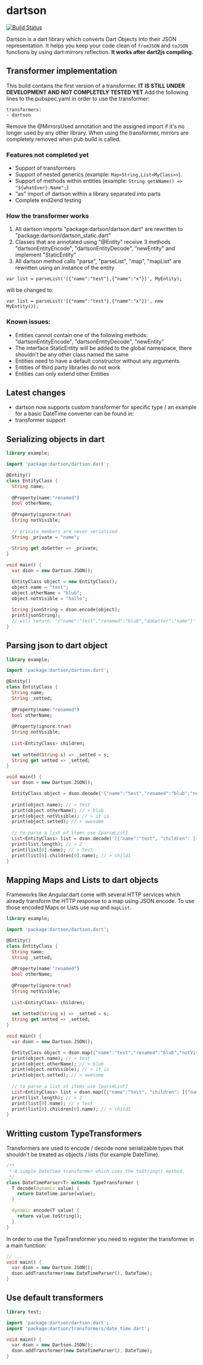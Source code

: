 # dartson

[![Build Status](https://drone.io/github.com/eredo/dartson/status.png)](https://drone.io/github.com/eredo/dartson/latest)

Dartson is a dart library which converts Dart Objects into their JSON representation. It helps you keep your code clean of `fromJSON` and `toJSON` functions by using dart:mirrors reflection. **It works after dart2js compiling.**

## Transformer implementation
This build contains the first version of a transformer. **IT IS STILL UNDER DEVELOPMENT AND NOT COMPLETELY TESTED YET**
Add the following lines to the pubspec.yaml in order to use the transformer:

```
transformers:
- dartson
```

Remove the @MirrorsUsed annotation and the assigned import if it's no longer used by any other library.
When using the transformer, mirrors are completely removed when pub build is called.

### Features not completed yet
- Support of transformers
- Support of nested generics (example: ```Map<String,List<MyClass>>```)
- Support of methods within entities (example: ```String getAName() => "${whatEver}.Name";```)
- "as" import of dartson within a library separated into parts
- Complete end2end testing


### How the transformer works

1. All dartson imports "package:dartson/dartson.dart" are rewritten to "package:dartson/dartson_static.dart"
2. Classes that are annotated using "@Entity" receive 3 methods "dartsonEntityEncode", "dartsonEntityDecode", "newEntity" and implement "StaticEntity"
3. All dartson method calls "parse", "parseList", "map", "mapList" are rewritten using an instance of the entity

```
var list = parseList('[{"name":"test"},{"name":"x"}]', MyEntity);
```

will be changed to:

```
var list = parseList('[{"name":"test"},{"name":"x"}]', new MyEntity());
```

### Known issues:

- Entities cannot contain one of the following methods: "dartsonEntityEncode", "dartsonEntityDecode", "newEntity"
- The interface StaticEntity will be added to the global namespace, there shouldn't be any other class named the same
- Entities need to have a default constructor without any arguments
- Entities of third party libraries do not work
- Entities can only extend other Entities


## Latest changes
- dartson now supports custom transformer for specific type / an example for a basic DateTime converter can be found in:  
- transformer support


## Serializing objects in dart

```dart
library example;

import 'package:dartson/dartson.dart';

@Entity()
class EntityClass {
  String name;
  
  @Property(name:"renamed")
  bool otherName;
  
  @Property(ignore:true)
  String notVisible;
  
  // private members are never serialized
  String _private = "name";
  
  String get doGetter => _private;
}

void main() {
  var dson = new Dartson.JSON();

  EntityClass object = new EntityClass();
  object.name = "test";
  object.otherName = "blub";
  object.notVisible = "hallo";
  
  String jsonString = dson.encode(object);
  print(jsonString);
  // will return: '{"name":"test","renamed":"blub","doGetter":"name"}'
}
```


## Parsing json to dart object

```dart
library example;

import 'package:dartson/dartson.dart';

@Entity()
class EntityClass {
  String name;
  String _setted;
  
  @Property(name:"renamed")
  bool otherName;
  
  @Property(ignore:true)
  String notVisible;
  
  List<EntityClass> children;
  
  set setted(String s) => _setted = s;
  String get setted => _setted;
}

void main() {
  var dson = new Dartson.JSON();

  EntityClass object = dson.decode('{"name":"test","renamed":"blub","notVisible":"it is", "setted": "awesome"}', new EntityClass());
  
  print(object.name); // > test
  print(object.otherName); // > blub
  print(object.notVisible); // > it is
  print(object.setted); // > awesome
  
  // to parse a list of items use [parseList]
  List<EntityClass> list = dson.decode('[{"name":"test", "children": [{"name":"child1"},{"name":"child2"}]},{"name":"test2"}]', new EntityClass(), true);
  print(list.length); // > 2
  print(list[0].name); // > test
  print(list[0].children[0].name); // > child1
}
```

## Mapping Maps and Lists to dart objects

Frameworks like Angular.dart come with several HTTP services which already transform the HTTP response to a map using JSON.encode. To use those encoded Maps or Lists use `map` and `mapList`.

```dart
library example;

import 'package:dartson/dartson.dart';

@Entity()
class EntityClass {
  String name;
  String _setted;
  
  @Property(name:"renamed")
  bool otherName;
  
  @Property(ignore:true)
  String notVisible;
  
  List<EntityClass> children;
  
  set setted(String s) => _setted = s;
  String get setted => _setted;
}

void main() {
  var dson = new Dartson.JSON();

  EntityClass object = dson.map({"name":"test","renamed":"blub","notVisible":"it is", "setted": "awesome"}, new EntityClass());
  print(object.name); // > test
  print(object.otherName); // > blub
  print(object.notVisible); // > it is
  print(object.setted); // > awesome
  
  // to parse a list of items use [parseList]
  List<EntityClass> list = dson.map([{"name":"test", "children": [{"name":"child1"},{"name":"child2"}]},{"name":"test2"}], new EntityClass(), true);
  print(list.length); // > 2
  print(list[0].name); // > test
  print(list[0].children[0].name); // > child1
}
```


## Writting custom TypeTransformers

Transformers are used to encode / decode none serializable types that shouldn't be treated  as objects / lists (for example DateTime).

```dart
/**
 * A simple DateTime transformer which uses the toString() method.
 */
class DateTimeParser<T> extends TypeTransformer {
  T decode(dynamic value) {
    return DateTime.parse(value);
  }

  dynamic encode(T value) {
    return value.toString();
  }
}
```

In order to use the TypeTransformer you need to register the transformer in a main function:

```dart
// ...
void main() {
  var dson = new Dartson.JSON();
  dson.addTransformer(new DateTimeParser(), DateTime);
}
```

## Use default transformers

```dart
library test;

import 'package:dartson/dartson.dart';
import 'package:dartson/transformers/date_time.dart';

void main() {
  var dson = new Dartson.JSON();
  dson.addTransformer(new DateTimeParser(), DateTime);
}
```
